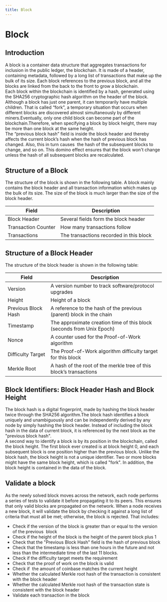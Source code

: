 ```yaml
---
title: Block
---
```


# Block

<a name="Introduction"></a>
## Introduction

A block is a container data structure that aggregates transactions for inclusion in the public ledger, the blockchain. It is made of a header, containing metadata, followed by a long list of transactions that make up the bulk of its size. Each block references to the previous block, and all the blocks are linked from the back to the front to grow a blockchain.<br />Each block within the blockchain is identified by a hash, generated using the SHA256 cryptographic hash algorithm on the header of the block. Although a block has just one parent, it can temporarily have multiple children. That is called “fork", a temporary situation that occurs when different blocks are discovered almost simultaneously by different miners.Eventually, only one child block can become part of the blockchain.Therefore, when specifying a block by block height, there may be more than one block at the same height.<br />The “previous block hash” field is inside the block header and thereby affects the current block’s hash when the hash of previous block has changed. Also, this in turn causes  the hash of the subsequent blocks to change, and so on. This domino effect ensures that the block won't change unless the hash of all subsequent blocks are recalculated.

<a name="6f62f09b"></a>
## Structure of a Block

The structure of the block is shown in the following table. A block mainly contains the block header and all transaction information which makes up the bulk of its size. The size of the block is much larger than the size of the block header.

| Field | Description |
| --- | --- |
| Block Header | Several fields form the block header |
| Transaction Counter | How many transactions follow |
| Transactions | The transactions recorded in this block |


<a name="f1916cd1"></a>
## Structure of a Block Header

The structure of the block header is shown in the following table:

| Field | Description |
| --- | --- |
| Version | A version number to track software/protocol upgrades |
| Height | Height of a block |
| Previous Block Hash | A reference to the hash of the previous (parent) block in the chain |
| Timestamp | The approximate creation time of this block (seconds from Unix Epoch) |
| Nonce | A counter used for the Proof-of-Work algorithm |
| Difficulty Target | The Proof-of-Work algorithm difficulty target for this block |
| Merkle Root | A hash of the root of the merkle tree of this block’s transactions |


<a name="fa3374ca"></a>
## Block Identifiers: Block Header Hash and Block Height

The block hash is a digital fingerprint, made by hashing the block header twice through the SHA256 algorithm.The block hash identifies a block uniquely and unambiguously and can be independently derived by any node by simply hashing the block header. Instead of including the block hash in the data of current block, it is referenced by the next block as the "previous block hash".<br />A second way to identify a block is by its position in the blockchain, called the block height. The first block ever created is at block height 0, and each subsequent block is one position higher than the previous block. Unlike the block hash, the block height is not a unique identifier. Two or more blocks might have the same block height, which is called "fork". In addition, the block height is contained in the data of the block.

<a name="c3d70ecd"></a>
## Validate a block

As the newly solved block moves across the network, each node performs a series of tests to validate it before propagating it to its peers. This ensures that only valid blocks are propagated on the network. When a node receives a new block, it will validate the block by checking it against a long list of criteria that must all be met; otherwise, the block is rejected. That includes:

* Check if the version of the block is greater than or equal to the version of the previous  block
* Check if the height of the block is the height of the parent block plus 1
* Check that the "Previous Block Hash" field is the hash of previous block
* Check that the timestamp is less than one hours in the future and not less than the intermediate time of the last 11 blocks.
* Check if the difficulty target meets the requirement
* Check that the proof of work on the block is valid
* Check if  the amount of coinbase matches the current height
* Whether the calculated Merkle root hash of the transaction is consistent with the block header
* Whether the calculated Merkle root hash of the transaction state is consistent with the block header
* Validate each transaction in the block


